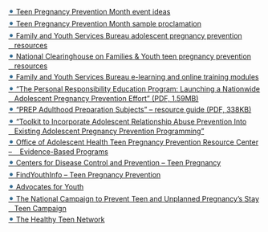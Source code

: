 <p><a href=" https://www.acf.hhs.gov/programs/fysb/resource/tppm-2014-event-ideas" ><span style="color:#346B91; font-size: 20px;">•</span>  Teen Pregnancy Prevention Month event ideas</a></br> <a href="https://www.acf.hhs.gov/programs/fysb/resource/sample-tppm-proclamation-2014"><span style="color:#346B91; font-size: 20px;">•</span>  Teen Pregnancy Prevention Month sample proclamation</a></br>
<a href="http://www.acf.hhs.gov/programs/fysb/resource-library/search?area%5b1981%5d=1981"  ><span style="color:#346B91; font-size: 20px;">•</span>  Family and Youth Services Bureau adolescent pregnancy prevention &nbsp;&nbsp;&nbsp;resources</a></br>
<a href="http://ncfy.acf.hhs.gov/topics/teen-pregnancy-prevention" ><span style="color:#346B91; font-size: 20px;">•</span>  National Clearinghouse on Families & Youth teen pregnancy prevention &nbsp;&nbsp;&nbsp;resources</a></br>
<a href="http://ncfy.acf.hhs.gov/online-training"  ><span style="color:#346B91; font-size: 20px;">•</span>  Family and Youth Services Bureau e-learning and online training modules</a></br>
<a href="http://www.acf.hhs.gov/sites/default/files/opre/prep_eval_design_survey_report_102213.pdf"  ><span style="color:#346B91; font-size: 20px;">•</span>  “The Personal Responsibility Education Program: Launching a Nationwide &nbsp;&nbsp;&nbsp;Adolescent Pregnancy Prevention Effort” (PDF, 1.59MB)</a></br>
<a href="http://www.acf.hhs.gov/sites/default/files/fysb/adult-prep-tip-sheet.pdf"  ><span style="color:#346B91; font-size: 20px;">•</span>  “PREP Adulthood Preparation Subjects” – resource guide (PDF, 338KB)</a></br>
<a href="https://prep.rti.org/ARAtoolkit/index.html"  ><span style="color:#346B91; font-size: 20px;">•</span>  “Toolkit to Incorporate Adolescent Relationship Abuse Prevention Into &nbsp;&nbsp;&nbsp;Existing Adolescent Pregnancy Prevention Programming”</a></br>
<a href="http://www.hhs.gov/ash/oah/oah-initiatives/teen_pregnancy/db/" ><span style="color:#346B91; font-size: 20px;">•</span>  Office of Adolescent Health Teen Pregnancy Prevention Resource Center – &nbsp;&nbsp;&nbsp;Evidence-Based Programs</a></br>
<a href="http://www.cdc.gov/teenpregnancy/" ><span style="color:#346B91; font-size: 20px;">•</span>  Centers for Disease Control and Prevention – Teen Pregnancy </a></br>
<a href="http://www.findyouthinfo.gov/youth-topics/teen-pregnancy-prevention/adverse-effects-teen-pregnancy"  ><span style="color:#346B91; font-size: 20px;">•</span>  FindYouthInfo – Teen Pregnancy Prevention</a></br>
<a href="http://www.advocatesforyouth.org" ><span style="color:#346B91; font-size: 20px;">•</span>  Advocates for Youth</a></br>
<a href="http://stayteen.org"  ><span style="color:#346B91; font-size: 20px;">•</span>  The National Campaign to Prevent Teen and Unplanned Pregnancy’s Stay &nbsp;&nbsp;&nbsp;Teen Campaign</a></br>
<a href="http://www.healthyteennetwork.org"  ><span style="color:#346B91; font-size: 20px;">•</span>  The Healthy Teen Network</a></p>